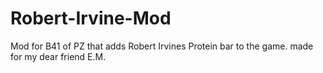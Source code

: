 # Robert-Irvine-Mod
Mod for B41 of PZ 
that adds Robert Irvines Protein bar to the game.
made for my dear friend E.M.

